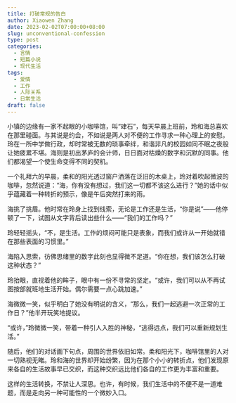 ```yaml
---
title: 打破常规的告白
author: Xiaowen Zhang
date: 2023-02-02T07:00:00+08:00
slug: unconventional-confession
type: post
categories:
  - 言情
  - 短篇小说
  - 现代生活
tags:
  - 爱情
  - 工作
  - 人际关系
  - 日常生活
draft: false
---
```


小镇的边缘有一家不起眼的小咖啡馆，叫“珒石”，每天早晨上班前，玲和海总喜欢在那里碰面。与其说是约会，不如说是两人对不便的工作寻求一种心理上的安慰。玲在一所中学做行政，却时常被无数的琐事牵绊，和谐非凡的校园如同不眠之夜般让她疲累不堪。海则是初出茅庐的会计师，日日面对枯燥的数字和沉默的同事。他们都渴望一个使生命变得不同的契机。

一个礼拜六的早晨，柔和的阳光透过窗户洒落在泛旧的木桌上，玲对着吹起微波的咖啡，忽然说道：“海，你有没有想过，我们这一切都不该这么进行？”她的话中似乎蕴藏着一种转折的预示，像是午后突然打来的雨。

海挑了挑眉。他时常在玲身上找到线索，无论是工作还是生活，“你是说”——他停顿了一下，试图从文字背后读出些什么——“我们的工作吗？”

玲轻轻摇头，“不，是生活。工作的烦闷可能只是表象，而我们或许从一开始就错在那些表面的习惯里。”

海陷入思索，彷佛思绪里的数字此刻也显得微不足道。“你在想，我们该怎么打破这种状态？”

玲抬眼，直视着他的眸子，眼中有一份不寻常的坚定。“或许，我们可以从不再试图按部就班地生活开始。偶尔需要一点心跳加速。”

海微微一笑，似乎明白了她没有明说的含义，“那么，我们一起逃避一次正常的工作日？”他半开玩笑地提议。

“或许，”玲微微一笑，带着一种引人入胜的神秘，“逃得远点，我们可以重新规划生活。”

随后，他们的对话画下句点，周围的世界依旧如常。柔和阳光下，咖啡馆里的人对一切熟视无睹。玲和海的世界却开始纷繁，因为在那个小小的转折点，他们发现原来各自的生活故事早已交织，而这种交织远比他们各自的工作更为丰富和重要。

这样的生活转换，不禁让人深思。也许，有时候，我们生活中的不便不是一道难题，而是走向另一种可能性的一个微妙入口。